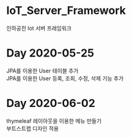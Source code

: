 # IoT_Server_Framework
 인하공전 Iot 서버 프레임워크 

# Day 2020-05-25
 JPA를 이용한 User 테이블 추가  
 JPA를 이용한 User 등록, 조회, 수정, 삭제 기능 추가

# Day 2020-06-02
thymeleaf 레이아웃을 이용한 메뉴 만들기  
부트스트랩 디자인 적용
